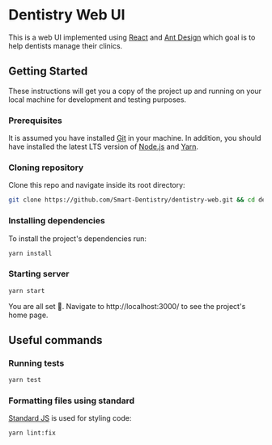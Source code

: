 # Dentistry Web UI

This is a web UI implemented using [React][] and [Ant Design][] which goal is to help dentists manage their clinics.

## Getting Started

These instructions will get you a copy of the project up and running on your local machine for development and testing purposes.

### Prerequisites

It is assumed you have installed [Git][] in your machine.
In addition, you should have installed the latest LTS version of [Node.js][] and [Yarn][].


### Cloning repository

Clone this repo and navigate inside its root directory:

```bash
git clone https://github.com/Smart-Dentistry/dentistry-web.git && cd dentistry-web
```

### Installing dependencies

To install the project's dependencies run:

```bash
yarn install
```

### Starting server

```bash
yarn start
```

You are all set 🎉. Navigate to http://localhost:3000/ to see the project's home page.

## Useful commands

### Running tests

```bash
yarn test
```

### Formatting files using standard

[Standard JS][] is used for styling code:

```bash
yarn lint:fix
```


[Ant Design]: https://ant.design/
[Git]: https://git-scm.com/downloads
[Node.js]: https://nodejs.org/en/
[React]: https://reactjs.org/
[Standard JS]: https://standardjs.com/
[Yarn]: https://classic.yarnpkg.com/en/docs/install/
